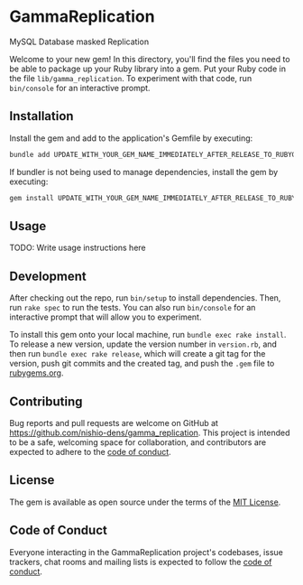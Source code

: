 # GammaReplication

MySQL Database masked Replication 

Welcome to your new gem! In this directory, you'll find the files you need to be able to package up your Ruby library into a gem. Put your Ruby code in the file `lib/gamma_replication`. To experiment with that code, run `bin/console` for an interactive prompt.

## Installation

Install the gem and add to the application's Gemfile by executing:

```bash
bundle add UPDATE_WITH_YOUR_GEM_NAME_IMMEDIATELY_AFTER_RELEASE_TO_RUBYGEMS_ORG
```

If bundler is not being used to manage dependencies, install the gem by executing:

```bash
gem install UPDATE_WITH_YOUR_GEM_NAME_IMMEDIATELY_AFTER_RELEASE_TO_RUBYGEMS_ORG
```

## Usage

TODO: Write usage instructions here

## Development

After checking out the repo, run `bin/setup` to install dependencies. Then, run `rake spec` to run the tests. You can also run `bin/console` for an interactive prompt that will allow you to experiment.

To install this gem onto your local machine, run `bundle exec rake install`. To release a new version, update the version number in `version.rb`, and then run `bundle exec rake release`, which will create a git tag for the version, push git commits and the created tag, and push the `.gem` file to [rubygems.org](https://rubygems.org).

## Contributing

Bug reports and pull requests are welcome on GitHub at https://github.com/nishio-dens/gamma_replication. This project is intended to be a safe, welcoming space for collaboration, and contributors are expected to adhere to the [code of conduct](https://github.com/nishio-dens/gamma_replication/blob/main/CODE_OF_CONDUCT.md).

## License

The gem is available as open source under the terms of the [MIT License](https://opensource.org/licenses/MIT).

## Code of Conduct

Everyone interacting in the GammaReplication project's codebases, issue trackers, chat rooms and mailing lists is expected to follow the [code of conduct](https://github.com/nishio-dens/gamma_replication/blob/main/CODE_OF_CONDUCT.md).
